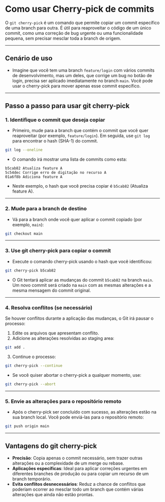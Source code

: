 # Como usar Cherry-pick de commits

O `git cherry-pick` é um comando que permite copiar um commit específico de uma branch para outra. É útil para reaproveitar o código de um único commit, como uma correção de bug urgente ou uma funcionalidade pequena, sem precisar mesclar toda a branch de origem.

---

## Cenário de uso

- Imagine que você tem uma branch `feature/login` com vários commits de desenvolvimento, mas um deles, que corrige um bug no botão de login, precisa ser aplicado imediatamente no branch `main`. Você pode usar o cherry-pick para mover apenas esse commit específico.

---

## Passo a passo para usar git cherry-pick

### 1. Identifique o commit que deseja copiar

- Primeiro, mude para a branch que contém o commit que você quer reaproveitar (por exemplo, `feature/login`). Em seguida, use `git log` para encontrar o hash (SHA-1) do commit.

```sh
git log --oneline
````

* O comando irá mostrar uma lista de commits como esta:

```
b5cab82 Atualiza feature A
5c54dec Corrige erro de digitação no recurso A
01a6f8b Adiciona feature A
```

* Neste exemplo, o hash que você precisa copiar é `b5cab82` (Atualiza feature A).

---

### 2. Mude para a branch de destino

* Vá para a branch onde você quer aplicar o commit copiado (por exemplo, `main`):

```sh
git checkout main
```

---

### 3. Use git cherry-pick para copiar o commit

* Execute o comando cherry-pick usando o hash que você identificou:

```sh
git cherry-pick b5cab82
```

* O Git tentará aplicar as mudanças do commit `b5cab82` na branch `main`. Um novo commit será criado na `main` com as mesmas alterações e a mesma mensagem do commit original.

---

### 4. Resolva conflitos (se necessário)

Se houver conflitos durante a aplicação das mudanças, o Git irá pausar o processo:

1. Edite os arquivos que apresentam conflito.
2. Adicione as alterações resolvidas ao staging area:

```sh
git add .
```

3. Continue o processo:

```sh
git cherry-pick --continue
```

* Se você quiser abortar o cherry-pick a qualquer momento, use:

```sh
git cherry-pick --abort
```

---

### 5. Envie as alterações para o repositório remoto

* Após o cherry-pick ser concluído com sucesso, as alterações estão na sua branch local. Você pode enviá-las para o repositório remoto:

```sh
git push origin main
```

---

## Vantagens do git cherry-pick

* **Precisão**: Copia apenas o commit necessário, sem trazer outras alterações ou a complexidade de um merge ou rebase.
* **Aplicações específicas**: Ideal para aplicar correções urgentes em diferentes branches de produção ou para copiar um recurso de um branch temporário.
* **Evita conflitos desnecessários**: Reduz a chance de conflitos que poderiam ocorrer ao mesclar todo um branch que contém várias alterações que ainda não estão prontas.

